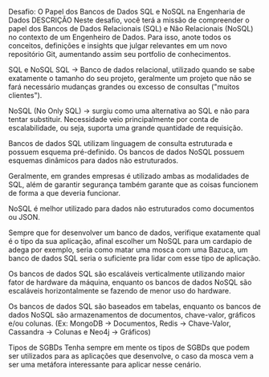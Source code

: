 Desafio: O Papel dos Bancos de Dados SQL e NoSQL na Engenharia de Dados
DESCRIÇÃO
Neste desafio, você terá a missão de compreender o papel dos Bancos de Dados Relacionais (SQL) e Não Relacionais (NoSQL) no contexto de um Engenheiro de Dados. Para isso, anote todos os conceitos, definições e insights que julgar relevantes em um novo repositório Git, aumentando assim seu portfolio de conhecimentos.

SQL e NoSQL
SQL → Banco de dados relacional, utilizado quando se sabe exatamente o tamanho do seu projeto, geralmente um projeto que não se fará necessário mudanças grandes ou excesso de consultas ("muitos clientes").

NoSQL (No Only SQL) → surgiu como uma alternativa ao SQL e não para tentar substituir. Necessidade veio principalmente por conta de escalabilidade, ou seja, suporta uma grande quantidade de requisição.

Bancos de dados SQL utilizam linguagem de consulta estruturada e possuem esquema pré-definido. Os bancos de dados NoSQL possuem esquemas dinâmicos para dados não estruturados.

Geralmente, em grandes empresas é utilizado ambas as modalidades de SQL, além de garantir segurança também garante que as coisas funcionem de forma a que deveria funcionar.

NoSQL é melhor utilizado para dados não estruturados como documentos ou JSON.

Sempre que for desenvolver um banco de dados, verifique exatamente qual é o tipo da sua aplicação, afinal escolher um NoSQL para um cardapio de adega por exemplo, seria como matar uma mosca com uma Bazuca, um banco de dados SQL seria o suficiente pra lidar com esse tipo de aplicação.

Os bancos de dados SQL são escaláveis ​​verticalmente utilizando maior fator de hardware da máquina, enquanto os bancos de dados NoSQL são escaláveis ​​horizontalmente se fazendo de menor uso do hardware.

Os bancos de dados SQL são baseados em tabelas, enquanto os bancos de dados NoSQL são armazenamentos de documentos, chave-valor, gráficos e/ou colunas. (Ex: MongoDB → Documentos, Redis → Chave-Valor, Cassandra → Colunas e Neo4j → Gráficos)

Tipos de SGBDs
Tenha sempre em mente os tipos de SGBDs que podem ser utilizados para as aplicações que desenvolve, o caso da mosca vem a ser uma metáfora interessante para aplicar nesse cenário.
